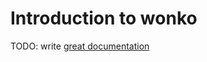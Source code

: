 # Introduction to wonko

TODO: write [great documentation](http://jacobian.org/writing/what-to-write/)
